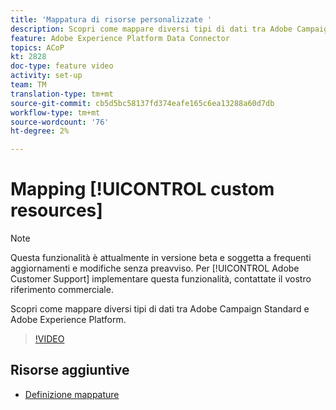 ```yaml
---
title: 'Mappatura di risorse personalizzate '
description: Scopri come mappare diversi tipi di dati tra Adobe Campaign Standard (ACS) e Adobe Experience Platform (AEP)
feature: Adobe Experience Platform Data Connector
topics: ACoP
kt: 2828
doc-type: feature video
activity: set-up
team: TM
translation-type: tm+mt
source-git-commit: cb5d5bc58137fd374eafe165c6ea13288a60d7db
workflow-type: tm+mt
source-wordcount: '76'
ht-degree: 2%

---
```



# Mapping [!UICONTROL custom resources]

>[!NOTE]
>
>Questa funzionalità è attualmente in versione beta e soggetta a frequenti aggiornamenti e modifiche senza preavviso.
>Per [!UICONTROL Adobe Customer Support] implementare questa funzionalità, contattate il vostro riferimento commerciale.

Scopri come mappare diversi tipi di dati tra Adobe Campaign Standard e Adobe Experience Platform.

>[!VIDEO](https://video.tv.adobe.com/v/27231?quality=12)

## Risorse aggiuntive

* [Definizione mappature](https://docs.adobe.com/content/help/en/campaign-standard/using/administrating/mapping-campaign-and-aep-data/aep-mapping-definition.html)

